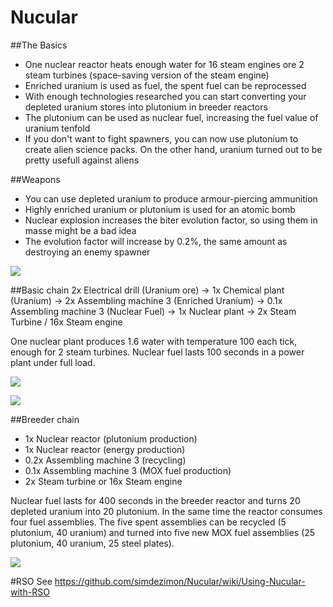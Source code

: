 # Nucular

##The Basics
- One nuclear reactor heats enough water for 16 steam engines ore 2 steam turbines (space-saving version of the steam engine)
- Enriched uranium is used as fuel, the spent fuel can be reprocessed
- With enough technologies researched you can start converting your depleted uranium stores into plutonium in breeder reactors
- The plutonium can be used as nuclear fuel, increasing the fuel value of uranium tenfold
- If you don't want to fight spawners, you can now use plutonium to create alien science packs. On the other hand, uranium turned out to be pretty usefull against aliens 

##Weapons
- You can use depleted uranium to produce armour-piercing ammunition
- Highly enriched uranium or plutonium is used for an atomic bomb
- Nuclear explosion increases the biter evolution factor, so using them in masse might be a bad idea
- The evolution factor will increase by 0.2%, the same amount as destroying an enemy spawner

![](http://simdezimon.github.io/Resource%20Flow.png)

##Basic chain
2x Electrical drill (Uranium ore) →  1x Chemical plant (Uranium) → 2x Assembling machine 3 (Enriched Uranium) → 0.1x Assembling machine 3 (Nuclear Fuel) → 1x Nuclear plant → 2x Steam Turbine / 16x Steam engine

One nuclear plant produces 1.6 water with temperature 100 each tick, enough for 2 steam turbines. Nuclear fuel lasts 100 seconds in a power plant under full load.

![](http://simdezimon.github.io/screenshot2.png)

![](http://simdezimon.github.io/screenshot.png)

##Breeder chain
- 1x Nuclear reactor (plutonium production)
- 1x Nuclear reactor (energy production)
- 0.2x Assembling machine 3 (recycling)
- 0.1x Assembling machine 3 (MOX fuel production)
- 2x Steam turbine or 16x Steam engine

Nuclear fuel lasts for 400 seconds in the breeder reactor and turns 20 depleted uranium into 20 plutonium.
In the same time the reactor consumes four fuel assemblies.
The five spent assemblies can be recycled (5 plutonium, 40 uranium) and turned into five new MOX fuel assemblies (25 plutonium, 40 uranium, 25 steel plates).

![](http://simdezimon.github.io/screenshot3.png)

#RSO
See https://github.com/simdezimon/Nucular/wiki/Using-Nucular-with-RSO
